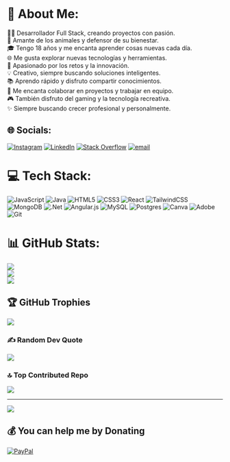# 💫 About Me:
👨‍💻 Desarrollador Full Stack, creando proyectos con pasión.<br>🐾 Amante de los animales y defensor de su bienestar.<br>🎓 Tengo 18 años y me encanta aprender cosas nuevas cada día.<br>🌐 Me gusta explorar nuevas tecnologías y herramientas.<br>🚀 Apasionado por los retos y la innovación.<br>💡 Creativo, siempre buscando soluciones inteligentes.<br>📚 Aprendo rápido y disfruto compartir conocimientos.<br>🤝 Me encanta colaborar en proyectos y trabajar en equipo.<br>🎮 También disfruto del gaming y la tecnología recreativa.<br>✨ Siempre buscando crecer profesional y personalmente.


## 🌐 Socials:
[![Instagram](https://img.shields.io/badge/Instagram-%23E4405F.svg?logo=Instagram&logoColor=white)](https://instagram.com/https://www.instagram.com/jeremy__mora__/) [![LinkedIn](https://img.shields.io/badge/LinkedIn-%230077B5.svg?logo=linkedin&logoColor=white)](https://linkedin.com/in/https://www.linkedin.com/in/jeremy-mora-84b9882b7/) [![Stack Overflow](https://img.shields.io/badge/-Stackoverflow-FE7A16?logo=stack-overflow&logoColor=white)](https://stackoverflow.com/users/https://stackoverflow.com/users/26628159/jeremy-mora) [![email](https://img.shields.io/badge/Email-D14836?logo=gmail&logoColor=white)](mailto:morajere777@gmail.com) 

# 💻 Tech Stack:
![JavaScript](https://img.shields.io/badge/javascript-%23323330.svg?style=for-the-badge&logo=javascript&logoColor=%23F7DF1E) ![Java](https://img.shields.io/badge/java-%23ED8B00.svg?style=for-the-badge&logo=openjdk&logoColor=white) ![HTML5](https://img.shields.io/badge/html5-%23E34F26.svg?style=for-the-badge&logo=html5&logoColor=white) ![CSS3](https://img.shields.io/badge/css3-%231572B6.svg?style=for-the-badge&logo=css3&logoColor=white) ![React](https://img.shields.io/badge/react-%2320232a.svg?style=for-the-badge&logo=react&logoColor=%2361DAFB) ![TailwindCSS](https://img.shields.io/badge/tailwindcss-%2338B2AC.svg?style=for-the-badge&logo=tailwind-css&logoColor=white) ![MongoDB](https://img.shields.io/badge/MongoDB-%234ea94b.svg?style=for-the-badge&logo=mongodb&logoColor=white) ![.Net](https://img.shields.io/badge/.NET-5C2D91?style=for-the-badge&logo=.net&logoColor=white) ![Angular.js](https://img.shields.io/badge/angular.js-%23E23237.svg?style=for-the-badge&logo=angularjs&logoColor=white) ![MySQL](https://img.shields.io/badge/mysql-4479A1.svg?style=for-the-badge&logo=mysql&logoColor=white) ![Postgres](https://img.shields.io/badge/postgres-%23316192.svg?style=for-the-badge&logo=postgresql&logoColor=white) ![Canva](https://img.shields.io/badge/Canva-%2300C4CC.svg?style=for-the-badge&logo=Canva&logoColor=white) ![Adobe](https://img.shields.io/badge/adobe-%23FF0000.svg?style=for-the-badge&logo=adobe&logoColor=white) ![Git](https://img.shields.io/badge/git-%23F05033.svg?style=for-the-badge&logo=git&logoColor=white)
# 📊 GitHub Stats:
![](https://github-readme-stats.vercel.app/api?username=Jeremy-tsx&theme=gotham&hide_border=true&include_all_commits=false&count_private=false)<br/>
![](https://nirzak-streak-stats.vercel.app/?user=Jeremy-tsx&theme=gotham&hide_border=true)<br/>
![](https://github-readme-stats.vercel.app/api/top-langs/?username=Jeremy-tsx&theme=gotham&hide_border=true&include_all_commits=false&count_private=false&layout=compact)

## 🏆 GitHub Trophies
![](https://github-profile-trophy.vercel.app/?username=Jeremy-tsx&theme=gotham&no-frame=true&no-bg=true&margin-w=4)

### ✍️ Random Dev Quote
![](https://quotes-github-readme.vercel.app/api?type=horizontal&theme=merko)

### 🔝 Top Contributed Repo
![](https://github-contributor-stats.vercel.app/api?username=Jeremy-tsx&limit=5&theme=gotham&combine_all_yearly_contributions=true)

---
[![](https://visitcount.itsvg.in/api?id=Jeremy-tsx&icon=1&color=3)](https://visitcount.itsvg.in)

  ## 💰 You can help me by Donating
  [![PayPal](https://img.shields.io/badge/PayPal-00457C?style=for-the-badge&logo=paypal&logoColor=white)](https://paypal.me/paypal.me/jeremymoraa) 

  
<!-- Proudly created with GPRM ( https://gprm.itsvg.in ) -->
